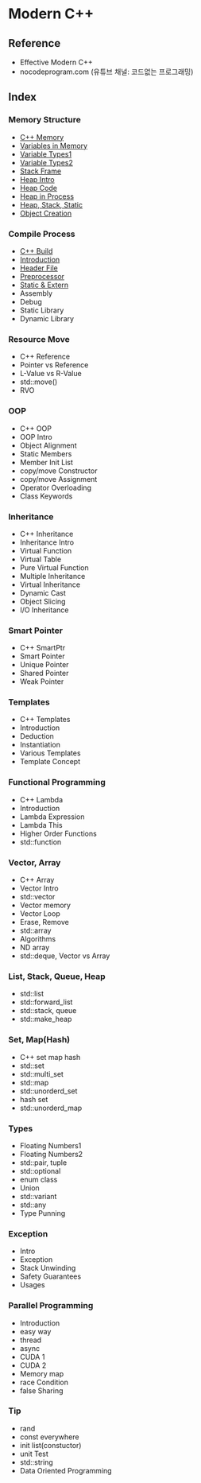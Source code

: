 # Modern C++

## Reference

- Effective Modern C++
- nocodeprogram.com (유튜브 채널: 코드없는 프로그래밍)

## Index

### Memory Structure

- [C++ Memory](https://github.com/kwan3854/Dev-log/tree/master/Study/Modern_CPP/Memory_Structure/0-CPP_Memory.md)
- [Variables in Memory](https://github.com/kwan3854/Dev-log/tree/master/Study/Modern_CPP/Memory_Structure/1-Variables_in_Memory.md)
- [Variable Types1](https://github.com/kwan3854/Dev-log/tree/master/Study/Modern_CPP/Memory_Structure/2-Type_Size_in_Memory_1.md)
- [Variable Types2](https://github.com/kwan3854/Dev-log/tree/master/Study/Modern_CPP/Memory_Structure/3-Type_Size_in_Memory_2.md)
- [Stack Frame](https://github.com/kwan3854/Dev-log/tree/master/Study/Modern_CPP/Memory_Structure/4-Stack_Frame.md)
- [Heap Intro](https://github.com/kwan3854/Dev-log/tree/master/Study/Modern_CPP/Memory_Structure/5-Heap_Memory_Introduction.md)
- [Heap Code](https://github.com/kwan3854/Dev-log/tree/master/Study/Modern_CPP/Memory_Structure/6-Heap_Code.md)
- [Heap in Process](https://github.com/kwan3854/Dev-log/tree/master/Study/Modern_CPP/Memory_Structure/7-Heap_in_Process.md)
- [Heap, Stack, Static](https://github.com/kwan3854/Dev-log/tree/master/Study/Modern_CPP/Memory_Structure/8-Heap_Stack_Static.md)
- [Object Creation](https://github.com/kwan3854/Dev-log/tree/master/Study/Modern_CPP/Memory_Structure/9-Object_Creation.md)

### Compile Process

- [C++ Build](https://github.com/kwan3854/Dev-log/tree/master/Study/Modern_CPP/Compile_Process/1-CPP_Build.md)
- [Introduction](https://github.com/kwan3854/Dev-log/tree/master/Study/Modern_CPP/Compile_Process/2-Introduction.md)
- [Header File](https://github.com/kwan3854/Dev-log/tree/master/Study/Modern_CPP/Compile_Process/3-Header_File.md)
- [Preprocessor](https://github.com/kwan3854/Dev-log/tree/master/Study/Modern_CPP/Compile_Process/4-Preprocessor.md)
- [Static & Extern](https://github.com/kwan3854/Dev-log/tree/master/Study/Modern_CPP/Compile_Process/5-Static_and_Extern.md)
- Assembly
- Debug
- Static Library
- Dynamic Library

### Resource Move

- C++ Reference
- Pointer vs Reference
- L-Value vs R-Value
- std::move()
- RVO

### OOP

- C++ OOP
- OOP Intro
- Object Alignment
- Static Members
- Member Init List
- copy/move Constructor
- copy/move Assignment
- Operator Overloading
- Class Keywords

### Inheritance

- C++ Inheritance
- Inheritance Intro
- Virtual Function
- Virtual Table
- Pure Virtual Function
- Multiple Inheritance
- Virtual Inheritance
- Dynamic Cast
- Object Slicing
- I/O Inheritance

### Smart Pointer

- C++ SmartPtr
- Smart Pointer
- Unique Pointer
- Shared Pointer
- Weak Pointer

### Templates

- C++ Templates
- Introduction
- Deduction
- Instantiation
- Various Templates
- Template Concept

### Functional Programming

- C++ Lambda
- Introduction
- Lambda Expression
- Lambda This
- Higher Order Functions
- std::function

### Vector, Array

- C++ Array
- Vector Intro
- std::vector
- Vector memory
- Vector Loop
- Erase, Remove
- std::array
- Algorithms
- ND array
- std::deque, Vector vs Array

### List, Stack, Queue, Heap

- std::list
- std::forward_list
- std::stack, queue
- std::make_heap

### Set, Map(Hash)

- C++ set map hash
- std::set
- std::multi_set
- std::map
- std::unorderd_set
- hash set
- std::unorderd_map

### Types

- Floating Numbers1
- Floating Numbers2
- std::pair, tuple
- std::optional
- enum class
- Union
- std::variant
- std::any
- Type Punning

### Exception

- Intro
- Exception
- Stack Unwinding
- Safety Guarantees
- Usages

### Parallel Programming

- Introduction
- easy way
- thread
- async
- CUDA 1
- CUDA 2
- Memory map
- race Condition
- false Sharing

### Tip

- rand
- const everywhere
- init list(constuctor)
- unit Test
- std::string
- Data Oriented Programming

